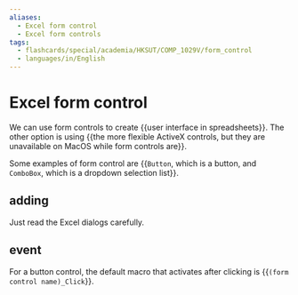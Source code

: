 ```yaml
---
aliases:
  - Excel form control
  - Excel form controls
tags:
  - flashcards/special/academia/HKSUT/COMP_1029V/form_control
  - languages/in/English
---
```


# Excel form control

We can use form controls to create {{user interface in spreadsheets}}. The other option is using {{the more flexible ActiveX controls, but they are unavailable on MacOS while form controls are}}.

Some examples of form control are {{`Button`, which is a button, and `ComboBox`, which is a dropdown selection list}}.

## adding

Just read the Excel dialogs carefully.

## event

For a button control, the default macro that activates after clicking is {{`(form control name)_Click`}}.
